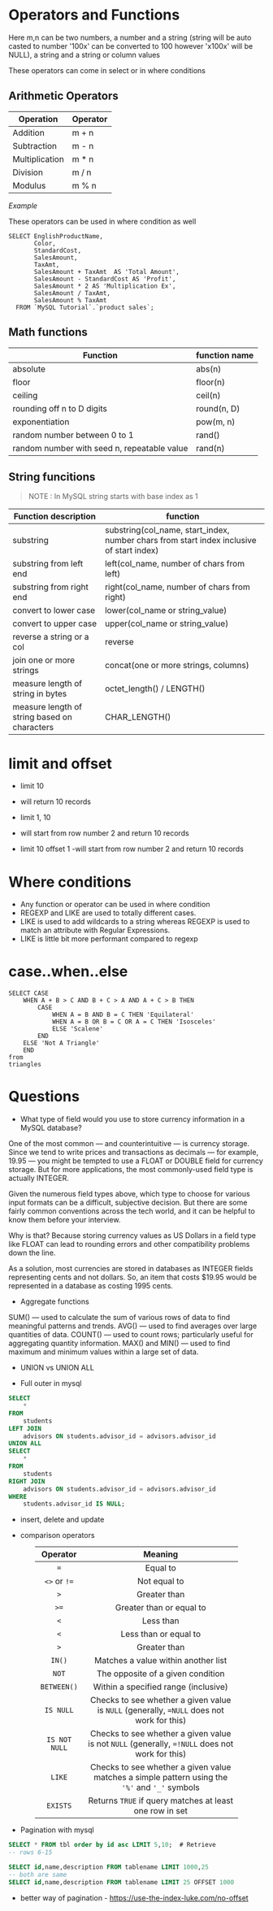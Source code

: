 # Operators and Functions

Here m,n can be two numbers, a number and a string (string will be auto casted to number '100x' can be converted to 100 however 'x100x' will be NULL), a string and a string or column values

These operators can come in select or in where conditions

## Arithmetic Operators

| Operation | Operator |
|-----------|----------|
| Addition  |  m + n   |
| Subtraction | m - n  |
| Multiplication | m * n|
| Division       | m / n|
| Modulus        | m % n|

*Example*

These operators can be used in where condition as well

```mysql
SELECT EnglishProductName,
       Color,
       StandardCost,
       SalesAmount,
       TaxAmt,
       SalesAmount + TaxAmt  AS 'Total Amount',
       SalesAmount - StandardCost AS 'Profit',
       SalesAmount * 2 AS 'Multiplication Ex',
       SalesAmount / TaxAmt,
       SalesAmount % TaxAmt
  FROM `MySQL Tutorial`.`product sales`;
  ```

## Math functions

| Function     | function name     |
|--------------|-------------------|
| absolute     |     abs(n)        |
| floor        |     floor(n)      |
| ceiling      |     ceil(n)       |
| rounding off n to D digits |     round(n, D)   |
| exponentiation |    pow(m, n)     |
| random number between 0 to 1 | rand() |
| random number with seed n, repeatable value | rand(n) |

## String funcitions

>NOTE : In MySQL string starts with base index as 1

| Function description                         | function                                |
|----------------------------------------------|-----------------------------------------|
| substring                                    |substring(col_name, start_index, number chars from start index inclusive of start index)|
| substring from left end                      |left(col_name, number of chars from left)|
| substring from right end                     |right(col_name, number of chars from right)|
| convert to lower case                        |lower(col_name or string_value) |
| convert to upper case                        |upper(col_name or string_value) |
| reverse a string or a col                    |reverse                         |
| join one or more strings                     |concat(one or more strings, columns) |
| measure length of string in bytes            |octet_length() / LENGTH() |
| measure length of string based on characters |CHAR_LENGTH() |

# limit and offset


- limit 10
- will return 10 records

- limit 1, 10
- will start from row number 2 and return 10 records

- limit 10 offset 1
-will start from row number 2 and return 10 records


# Where conditions

- Any function or operator can be used in where condition
- REGEXP and LIKE are used to totally different cases.
- LIKE is used to add wildcards to a string whereas REGEXP is used to match an attribute with Regular Expressions.
- LIKE is little bit more performant compared to regexp


# case..when..else

```mysql
SELECT CASE             
    WHEN A + B > C AND B + C > A AND A + C > B THEN
        CASE 
            WHEN A = B AND B = C THEN 'Equilateral'
            WHEN A = B OR B = C OR A = C THEN 'Isosceles'
            ELSE 'Scalene'
        END
    ELSE 'Not A Triangle'
    END
from
triangles
```

# Questions

- What type of field would you use to store currency information in a MySQL database?


One of the most common — and counterintuitive — is currency storage. Since we tend to write prices and transactions as decimals — for example, 19.95 — you might be tempted to use a FLOAT or DOUBLE field for currency storage. But for more applications, the most commonly-used field type is actually INTEGER.

Given the numerous field types above, which type to choose for various input formats can be a difficult, subjective decision. But there are some fairly common conventions across the tech world, and it can be helpful to know them before your interview.

Why is that? Because storing currency values as US Dollars in a field type like FLOAT can lead to rounding errors and other compatibility problems down the line.

As a solution, most currencies are stored in databases as INTEGER fields representing cents and not dollars. So, an item that costs $19.95 would be represented in a database as costing 1995 cents.

- Aggregate functions

SUM() — used to calculate the sum of various rows of data to find meaningful patterns and trends.
AVG() — used to find averages over large quantities of data.
COUNT() — used to count rows; particularly useful for aggregating quantity information.
MAX() and MIN() — used to find maximum and minimum values within a large set of data.

- UNION vs UNION ALL

- Full outer in mysql 

```sql
SELECT
	*
FROM 
	students
LEFT JOIN
	advisors ON students.advisor_id = advisors.advisor_id
UNION ALL
SELECT
	*
FROM
	students
RIGHT JOIN
	advisors ON students.advisor_id = advisors.advisor_id
WHERE
	students.advisor_id IS NULL;
```

- insert, delete and update

- comparison operators

<table class="table table-responsive table-striped" style="text-align: center; max-width: 400px; margin: 0 auto;">
  <thead>
    <tr>
      <th style="text-align: center;">Operator</th>
      <th style="text-align: center;">Meaning</th>
    </tr>
  </thead>
  <tbody>
    <tr>
      <td><code class=" language-sql"><span class="token operator">=</span></code></td>
      <td>Equal to</td>
    </tr>
    <tr>
      <td><code class=" language-sql"><span class="token operator">&lt;&gt;</span></code> or <code class=" language-sql"><span class="token operator">!=</span></code></td>
      <td>Not equal to</td>
    </tr>
    <tr>
      <td><code class=" language-sql"><span class="token operator">&gt;</span></code></td>
      <td>Greater than</td>
    </tr>
    <tr>
      <td><code class=" language-sql"><span class="token operator">&gt;=</span></code></td>
      <td>Greater than or equal to</td>
    </tr>
    <tr>
      <td><code class=" language-sql"><span class="token operator">&lt;</span></code></td>
      <td>Less than</td>
    </tr>
    <tr>
      <td><code class=" language-sql"><span class="token operator">&lt;</span></code></td>
      <td>Less than or equal to</td>
    </tr>
    <tr>
      <td><code class=" language-sql"><span class="token operator">&gt;</span></code></td>
      <td>Greater than</td>
    </tr>
    <tr>
      <td><code class=" language-sql"><span class="token operator">IN</span><span class="token punctuation">(</span><span class="token punctuation">)</span></code></td>
      <td>Matches a value within another list</td>
    </tr>
    <tr>
      <td><code class=" language-sql"><span class="token operator">NOT</span></code></td>
      <td>The opposite of a given condition</td>
    </tr>
    <tr>
      <td><code class=" language-sql"><span class="token operator">BETWEEN</span><span class="token punctuation">(</span><span class="token punctuation">)</span></code></td>
      <td>Within a specified range (inclusive)</td>
    </tr>
    <tr>
      <td><code class=" language-sql"><span class="token operator">IS</span> <span class="token boolean">NULL</span></code></td>
      <td>Checks to see whether a given value is <code class=" language-sql"><span class="token boolean">NULL</span></code> (generally, <code class=" language-sql"><span class="token operator">=</span><span class="token boolean">NULL</span></code> does not work for this)</td>
    </tr>
    <tr>
      <td><code class=" language-sql"><span class="token operator">IS</span> <span class="token operator">NOT</span> <span class="token boolean">NULL</span></code></td>
      <td>Checks to see whether a given value is not <code class=" language-sql"><span class="token boolean">NULL</span></code> (generally, <code class=" language-sql"><span class="token operator">=</span><span class="token operator">!</span><span class="token boolean">NULL</span></code> does not work for this)</td>
    </tr>
    <tr>
      <td><code class=" language-sql"><span class="token operator">LIKE</span></code></td>
      <td>Checks to see whether a given value matches a simple pattern using the <code class=" language-sql"><span class="token string">'%'</span></code> and <code class=" language-sql"><span class="token string">'_'</span></code> symbols</td>
    </tr>
    <tr>
      <td><code class=" language-sql"><span class="token keyword">EXISTS</span></code></td>
      <td>Returns <code class=" language-sql"><span class="token boolean">TRUE</span></code> if query matches at least one row in set</td>
    </tr>
  </tbody>
</table>

- Pagination with mysql

```sql
SELECT * FROM tbl order by id asc LIMIT 5,10;  # Retrieve 
-- rows 6-15

SELECT id,name,description FROM tablename LIMIT 1000,25
-- both are same
SELECT id,name,description FROM tablename LIMIT 25 OFFSET 1000
```

- better way of pagination - https://use-the-index-luke.com/no-offset